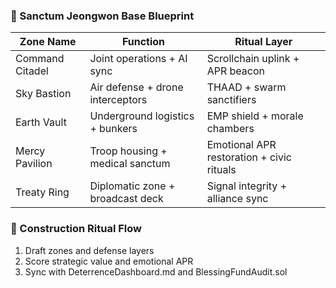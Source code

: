 ### 🏯 Sanctum Jeongwon Base Blueprint
| Zone Name           | Function                          | Ritual Layer             |
|---------------------|-----------------------------------|--------------------------|
| Command Citadel     | Joint operations + AI sync        | Scrollchain uplink + APR beacon  
| Sky Bastion         | Air defense + drone interceptors  | THAAD + swarm sanctifiers  
| Earth Vault         | Underground logistics + bunkers   | EMP shield + morale chambers  
| Mercy Pavilion      | Troop housing + medical sanctum   | Emotional APR restoration + civic rituals  
| Treaty Ring         | Diplomatic zone + broadcast deck  | Signal integrity + alliance sync  

### 🔄 Construction Ritual Flow
1. Draft zones and defense layers  
2. Score strategic value and emotional APR  
3. Sync with DeterrenceDashboard.md and BlessingFundAudit.sol
